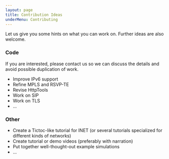 ```yaml
---
layout: page
title: Contribution Ideas
underMenu: Contributing
---
```


Let us give you some hints on what you can work on. Further ideas are also welcome.

### Code

If you are interested, please contact us so we can discuss the details and avoid possible duplication of work.

* Improve IPv6 support
* Refine MPLS and RSVP-TE
* Revise HttpTools
* Work on SIP
* Work on TLS
* ...

### Other

* Create a Tictoc-like tutorial for INET (or several tutorials specialized for different kinds of networks)
* Create tutorial or demo videos (preferably with narration)
* Put together well-thought-out example simulations
* ...

